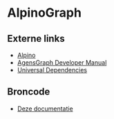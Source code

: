 # AlpinoGraph

## Externe links

 * [Alpino](https://www.let.rug.nl/vannoord/alp/Alpino/)
 * [AgensGraph Developer Manual](https://bitnine.net/documentations/manual/agens_graph_developer_manual_en.html)
 * [Universal Dependencies](https://universaldependencies.org/)

## Broncode

 * [Deze documentatie](https://git.webhosting.rug.nl/p209327/alpinograph-docs)
